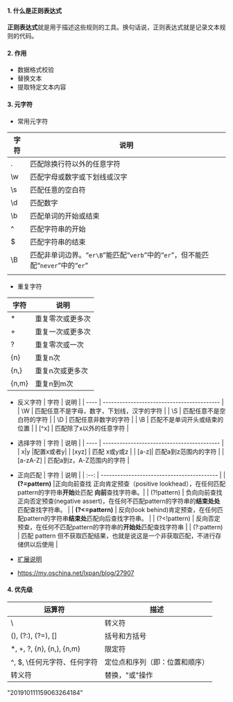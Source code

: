#### 1. 什么是正则表达式

**正则表达式**就是用于描述这些规则的工具。换句话说，正则表达式就是记录文本规则的代码。

#### 2. 作用

- 数据格式校验
- 替换文本
- 提取特定文本内容

#### 3. 元字符

- 常用元字符

| 字符 | 说明                                                         |
| ---- | ------------------------------------------------------------ |
| .    | 匹配除换行符以外的任意字符                                   |
| \w   | 匹配字母或数字或下划线或汉字                                 |
| \s   | 匹配任意的空白符                                             |
| \d   | 匹配数字                                                     |
| \b   | 匹配单词的开始或结束                                         |
| ^    | 匹配字符串的开始                                             |
| $    | 匹配字符串的结束                                             |
| \B   | 匹配非单词边界。“`er\B`”能匹配“`verb`”中的“`er`”，但不能匹配“`never`”中的“`er`” |
|      |                                                              |

- 重复字符

| 字符  | 说明             |
| ----- | ---------------- |
| *     | 重复零次或更多次 |
| +     | 重复一次或更多次 |
| ?     | 重复零次或一次   |
| {n}   | 重复n次          |
| {n,}  | 重复n次或更多次  |
| {n,m} | 重复n到m次       |

- 反义字符
| 字符 | 说明                                       |
| ---- | ------------------------------------------ |
| \W   | 匹配任意不是字母，数字，下划线，汉字的字符 |
| \S   | 匹配任意不是空白符的字符                   |
| \D   | 匹配任意非数字的字符                       |
| \B   | 匹配不是单词开头或结束的位置               |
| [^x] | 匹配除了x以外的任意字符                    |

- 选择字符
| 字符 | 说明                                       |
| ---- | ------------------------------------------ |
| x\|y |配置x或者y|
| [xyz]   | 匹配 x或y或z                  |
|    [a-z]| 匹配a到z范围内的字符                     |
| [a-zA-Z]   | 匹配a到z，A-Z范围内的字符            |

- 正向匹配
| 字符 | 说明                                       |
| :--: | ------------------------------------------ |
| **(?=pattern)** |正向向前查找 正向肯定预查（positive lookhead），在任何匹配pattern的字符串**开始**处匹配 **向前**查找字符串。|
| (?!pattern) | 负向向前查找  正向否定预查(negative assert)，在任何不匹配pattern的字符串的**结束处处**匹配查找字符串。 |
| **(?<=pattern)** | 反向(look behind)肯定预查，在任何匹配pattern的字符串**结束处**匹配向后查找字符串。 |
| (?<!pattern) | 反向否定预查，在任何不匹配pattern的字符串的**开始处**匹配查找字符串 |
| (?:pattern) | 匹配 pattern 但不获取匹配结果，也就是说这是一个非获取匹配，不进行存储供以后使用 |

- [扩展说明](https://juejin.im/post/5b583fede51d4516e91f9e2f) 
- https://my.oschina.net/lxpan/blog/27907

#### 4. 优先级

| **运算符**                  | **描述**                       |
| --------------------------- | ------------------------------ |
| \                           | 转义符                         |
| (), (?:), (?=), []          | 括号和方括号                   |
| *, +, ?, {n}, {n,}, {n,m}   | 限定符                         |
| ^, $, \任何元字符、任何字符 | 定位点和序列（即：位置和顺序） |
| 转义符                      | 替换，"或"操作                 |

"201910111159063264184"